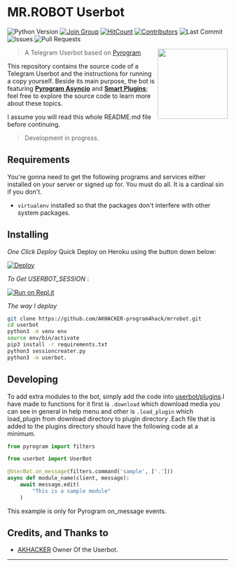 # MR.ROBOT Userbot
![Python Version](https://img.shields.io/badge/Python-v3.9-blue)
[![Join Group](https://img.shields.io/badge/Telegram-Join%20Group-informational)](https://t.me/program4hack)
[![HitCount](http://hits.dwyl.com/AKHACKER-program4hack/mrrobot.svg)](http://hits.dwyl.com/AKHACKER-program4hack/mrrobot)
[![Contributors](https://img.shields.io/github/contributors/AKHACKER-program4hack/mrrobot)](https://github.com/AKHACKER-program4hack/mrrobot/graphs/contributors)
![Last Commit](https://img.shields.io/github/last-commit/AKHACKER-program4hack/mrrobot/main)
![Issues](https://img.shields.io/github/issues/AKHACKER-program4hack/mrrobot)
![Pull Requests](https://img.shields.io/github/issues-pr/AKHACKER-program4hack/mrrobot)

<img src="https://telegra.ph/file/0549cdcecfadeab0dfd40.jpg" width="160" align="right">

> A Telegram Userbot based on [Pyrogram](https://github.com/pyrogram/pyrogram)

This repository contains the source code of a Telegram Userbot and the instructions for running a
copy yourself. Beside its main purpose, the bot is featuring [**Pyrogram Asyncio**](https:////github.com/pyrogram/pyrogram/issues/181) and
[**Smart Plugins**](https://docs.pyrogram.org/topics/smart-plugins); feel free to explore the source code to
learn more about these topics.

I assume you will read this whole README.md file before continuing.

> Development in progress.

## Requirements
You're gonna need to get the following programs and services either installed on your server
or signed up for. You must do all. It is a cardinal sin if you don't.

* `virtualenv` installed so that the packages don't interfere with other system packages.

## Installing
*One Click Deploy*
Quick Deploy on Heroku using the button down below:

[![Deploy](https://www.herokucdn.com/deploy/button.svg)](https://heroku.com/deploy?template=https://github.com/AKHACKER-program4hack/mrrobot)

*To Get USERBOT_SESSION* :

[![Run on Repl.it](https://repl.it/badge/github/@program4hack/mrrobotsessioncreator#main.py)](https://repl.it/@program4hack/mrrobotsessioncreator#main.py)

*The way I deploy*
```bash
git clone https://github.com/AKHACKER-program4hack/mrrobot.git
cd userbot
python3 -m venv env
source env/bin/activate
pip3 install -r requirements.txt
python3 sessioncreater.py
python3 -m userbot.
```



## Developing
To add extra modules to the bot, simply add the code into [userbot/plugins](userbot/plugins).I have made to functions for it first is ```.download``` which download media you can see in general in help menu and other is ```.load_plugin``` which load_plugin from download directory to plugin directory
.Each file
that is added to the plugins directory should have the following code at a minimum.
```python
from pyrogram import filters

from userbot import UserBot

@UserBot.on_message(filters.command('sample', ['.']))
async def module_name(client, message):
    await message.edit(
        "This is a sample module"
    )
```

This example is only for Pyrogram on_message events. 

## Credits, and Thanks to

*  [AKHACKER](https://github.com/AKHACKER-program4hack) Owner Of the Userbot. 

---

